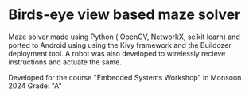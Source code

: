 # Birds-eye view based maze solver
Maze solver made using Python ( OpenCV, NetworkX, scikit learn) and ported to Android using using the Kivy framework and the Buildozer deployment tool.
A robot was also developed to wirelessly recieve instructions and actuate the same.

Developed for the course "Embedded Systems Workshop" in Monsoon 2024
Grade: "A"
